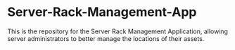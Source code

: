 # Server-Rack-Management-App
This is the repository for the Server Rack Management Application, allowing server administrators to better manage the locations of their assets.
